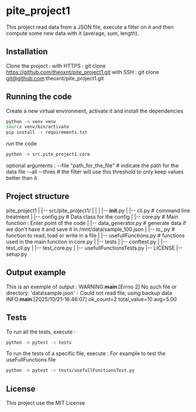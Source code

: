# pite_project1

This project read data from a JSON file, execute a filter on it and then compute some new data with it (average, sum, length). 

## Installation

Clone the project : 
with HTTPS : git clone https://github.com/theoxnt/pite_project1.git
with SSH : git clone git@github.com:theoxnt/pite_project1.git

## Running the code 
Create a new virtual environment, activate it and install the dependencies 
```bash
python -m venv venv
source venv/bin/activate
pip install -r requirements.txt
```
run the code
```bash
python -m src.pite_project1.core 
```
optional arguments : 
    --file "path_for_the_file" # indicate the path for the data file
    --all 
    --thres # the filter will use this threshold to only keep values better than it

## Project structure 

pite_project1
|
|-- src/pite_project1/
|    |
|   |-- __init__.py
|   |-- cli.py # command line treatment
|   |-- config.py # Data class for the config
|   |-- core.py # Main function : Enter point of the code 
|   |-- data_generator.py # generate data if we don't have it and save it in /mnt/data/sample_100.json
|   |-- io_.py # function to read, load or write in a file 
|   |-- usefullFunctions.py # functions used in the main function in core.py
|
|-- tests
|   |-- conftest.py
|   |-- test_cli.py
|   |-- test_core.py
|   |-- usefullFunctionsTests.py
|-- LICENSE
|-- setup.py

## Output example 

This is an exemple of output : 
WARNING:__main__:[Errno 2] No such file or directory: 'data\\sample.json' - Could not read file, using backup data
INFO:__main__:[2025/10/21-16:46:07] ok_count=2 total_value=10 avg=5.00

## Tests 

To run all the tests, execute : 
```bash
python -m pytest -v tests
```
To run the tests of a specific file, execute :
For example to test the useFullFunctions file
```bash
python -m pytest -v tests/usefullFunctionsTest.py
```

## License
This project use the MIT License



